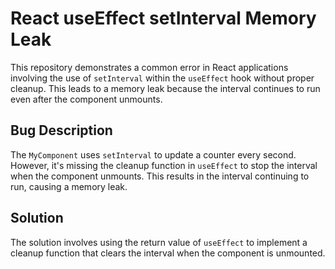 # React useEffect setInterval Memory Leak

This repository demonstrates a common error in React applications involving the use of `setInterval` within the `useEffect` hook without proper cleanup.  This leads to a memory leak because the interval continues to run even after the component unmounts.

## Bug Description
The `MyComponent` uses `setInterval` to update a counter every second.  However, it's missing the cleanup function in `useEffect` to stop the interval when the component unmounts. This results in the interval continuing to run, causing a memory leak.

## Solution
The solution involves using the return value of `useEffect` to implement a cleanup function that clears the interval when the component is unmounted.
